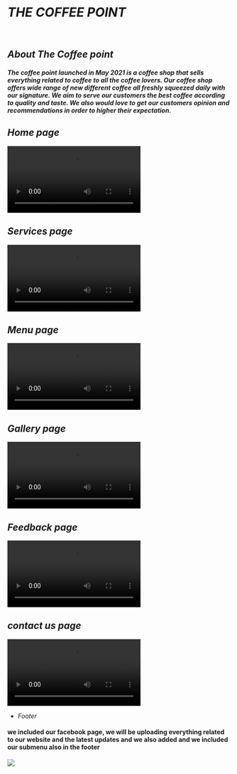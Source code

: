 # _THE COFFEE POINT_
 
</br>

 ## _About The Coffee point_
 
 #### _The coffee point launched in May 2021 is a coffee shop that sells everything related to coffee to all the coffee lovers. Our coffee shop offers wide range of new different coffee all freshly squeezed daily with our signature. We aim to serve our customers the best coffee according to quality and taste. We also would love to get our customers opinion and recommendations in order to higher their expectation._
 
 ## _Home page_
 
 ![](https://user-images.githubusercontent.com/84526848/119278264-3e555380-bc35-11eb-9bde-37fbffa64b81.mov)
 </br>
 
 ## _Services page_
 
 ![](https://user-images.githubusercontent.com/84526848/119278309-85dbdf80-bc35-11eb-9b15-052ae095fc12.mov)
 </br>
 
 ## _Menu page_
 ![](https://user-images.githubusercontent.com/84526848/119278335-a73ccb80-bc35-11eb-883c-ee09967b4a47.mov)
</br> 

## _Gallery page_
![](https://user-images.githubusercontent.com/84526848/119278391-069adb80-bc36-11eb-9eda-aa91d2175ad0.mov)
</br>

## _Feedback page_
![](https://user-images.githubusercontent.com/84526848/119278410-27fbc780-bc36-11eb-950b-a6c37f2a9598.mov)
</br>

## _contact us page_
![](https://user-images.githubusercontent.com/84526848/119278424-4eb9fe00-bc36-11eb-8847-b6147ecef172.mov)
</br>

* _Footer_
#### we included our facebook page, we will be uploading everything related to our website and the latest updates and we also added and we included our submenu also in the footer
![](https://user-images.githubusercontent.com/84526848/119278453-76a96180-bc36-11eb-82bc-14de629c1a0a.png)
</br>
